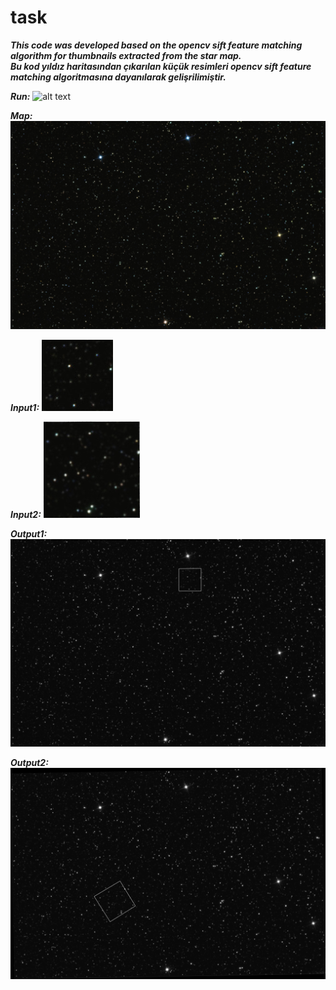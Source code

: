 # task

***This code was developed based on the opencv sift feature matching algorithm for thumbnails extracted from the star map.                       
Bu kod yıldız haritasından çıkarılan küçük resimleri opencv sift feature matching algoritmasına dayanılarak gelişrilimiştir.***

***Run:***
![alt text](https://github.com/mertkslkc/task/blob/main/ı.png)

***Map:***
![alt text](https://github.com/mertkslkc/task/blob/main/map.png)

***Input1:***
![alt text](https://github.com/mertkslkc/task/blob/main/small.png)

***Input2:***
![alt text](https://github.com/mertkslkc/task/blob/main/rot.png)

***Output1:***
![alt text](https://github.com/mertkslkc/task/blob/main/small-result.png)

***Output2:***
![alt text](https://github.com/mertkslkc/task/blob/main/rot-result.png)

